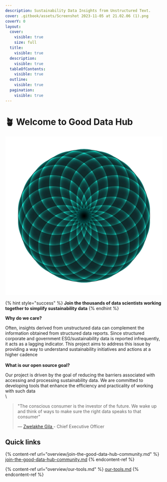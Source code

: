 ```yaml
---
description: Sustainability Data Insights from Unstructured Text.
cover: .gitbook/assets/Screenshot 2023-11-05 at 21.02.06 (1).png
coverY: 0
layout:
  cover:
    visible: true
    size: full
  title:
    visible: true
  description:
    visible: true
  tableOfContents:
    visible: true
  outline:
    visible: true
  pagination:
    visible: true
---
```


# 🪴 Welcome to Good Data Hub

&#x20;                    ![](<.gitbook/assets/GDH Logo (white background).jpeg>)

{% hint style="success" %}
**Join the thousands of data scientists working together to simplify sustainability data**&#x20;
{% endhint %}

**Why do we care?**

Often, insights derived from unstructured data can complement the information obtained from structured data reports. Since structured corporate and government ESG/sustainability data is reported infrequently, it acts as a lagging indicator. This project aims to address this issue by providing a way to understand sustainability initiatives and actions at a higher cadence\
\
**What is our open source goal?**

Our project is driven by the goal of reducing the barriers associated with accessing and processing sustainability data. We are committed to developing tools that enhance the efficiency and practicality of working with such data\
\


> "The conscious consumer is the investor of the future. We wake up and think of ways to make sure the right data speaks to that consumer"
>
> — [Zwelakhe Gila ](overview/our-tools.md)- Chief Executive Officer&#x20;

## Quick links

{% content-ref url="overview/join-the-good-data-hub-community.md" %}
[join-the-good-data-hub-community.md](overview/join-the-good-data-hub-community.md)
{% endcontent-ref %}

{% content-ref url="overview/our-tools.md" %}
[our-tools.md](overview/our-tools.md)
{% endcontent-ref %}

